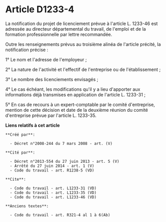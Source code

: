 # Article D1233-4

La notification du projet de licenciement prévue à l'article L. 1233-46 est adressée au directeur départemental du travail,
de l'emploi et de la formation professionnelle par lettre recommandée. 

Outre les renseignements prévus au troisième alinéa de l'article précité, la notification précise : 

1° Le nom et l'adresse de l'employeur ; 

2° La nature de l'activité et l'effectif de l'entreprise ou de l'établissement ; 

3° Le nombre des licenciements envisagés ; 

4° Le cas échéant, les modifications qu'il y a lieu d'apporter aux informations déjà transmises en application de l'article
L. 1233-31 ; 

5° En cas de recours à un expert-comptable par le comité d'entreprise, mention de cette décision et date de la deuxième
réunion du comité d'entreprise prévue par l'article L. 1233-35.

**Liens relatifs à cet article**

	**Créé par**:

	  - Décret n°2008-244 du 7 mars 2008 - art. (V)

	**Cité par**:

	  - Décret n°2013-554 du 27 juin 2013 - art. 5 (V)
	  - Arrêté du 27 juin 2014 - art. 1 (V)
	  - Code du travail - art. R1238-5 (VD)

	**Cite**:

	  - Code du travail - art. L1233-31 (VD)
	  - Code du travail - art. L1233-35 (VD)
	  - Code du travail - art. L1233-46 (VD)

	**Anciens textes**:

	  - Code du travail - art. R321-4 al 1 à 6(Ab)
